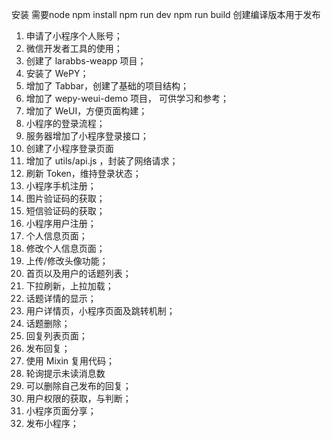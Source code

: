 安装
需要node
npm install
npm run dev
npm run build 创建编译版本用于发布



1. 申请了小程序个人账号；
2. 微信开发者工具的使用；
3. 创建了 larabbs-weapp 项目；
4. 安装了 WePY；
5. 增加了 Tabbar，创建了基础的项目结构；
6. 增加了 wepy-weui-demo 项目， 可供学习和参考；
7. 增加了 WeUI，方便页面构建；
8. 小程序的登录流程；
9. 服务器增加了小程序登录接口；
10. 创建了小程序登录页面
11. 增加了 utils/api.js ，封装了网络请求；
12. 刷新 Token，维持登录状态；
13. 小程序手机注册；
14. 图片验证码的获取；
15. 短信验证码的获取；
16. 小程序用户注册；
17. 个人信息页面；
18. 修改个人信息页面；
19. 上传/修改头像功能；
20. 首页以及用户的话题列表；
21. 下拉刷新，上拉加载；
22. 话题详情的显示；
23. 用户详情页，小程序页面及跳转机制；
24. 话题删除；
25. 回复列表页面；
26. 发布回复；
27. 使用 Mixin 复用代码；
28. 轮询提示未读消息数
29. 可以删除自己发布的回复；
30. 用户权限的获取，与判断；
31. 小程序页面分享；
32. 发布小程序；
